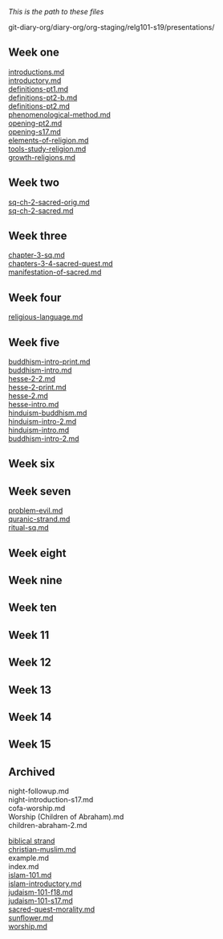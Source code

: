 
_This is the path to these files_

git-diary-org/diary-org/org-staging/relg101-s19/presentations/

## Week one
[introductions.md](introductions.md)  
[introductory.md](introductory.md)  
[definitions-pt1.md](definitions-pt1.md)  
[definitions-pt2-b.md](definitions-pt2-b.md)  
[definitions-pt2.md](definitions-pt2.md)  
[phenomenological-method.md](phenomenological-method.md)  
[opening-pt2.md](opening-pt2.md)  
[opening-s17.md](opening-s17.md)  
[elements-of-religion.md](elements-of-religion.md)  
[tools-study-religion.md](tools-study-religion.md)  
[growth-religions.md](growth-religions.md)  

## Week two
[sq-ch-2-sacred-orig.md ](sq-ch-2-sacred-orig.md)   
[sq-ch-2-sacred.md](sq-ch-2-sacred.md)  
## Week three
[chapter-3-sq.md](chapter-3-sq.md)  
[chapters-3-4-sacred-quest.md](chapters-3-4-sacred-quest.md)  
[manifestation-of-sacred.md](manifestation-of-sacred.md)  

## Week four
[religious-language.md](religious-language.md)  

## Week five
[buddhism-intro-print.md](buddhism-intro-print.md)  
[buddhism-intro.md](buddhism-intro.md)  
[hesse-2-2.md](hesse-2-2.md)  
[hesse-2-print.md](hesse-2-print.md)  
[hesse-2.md](hesse-2.md)  
[hesse-intro.md](hesse-intro.md)  
[hinduism-buddhism.md](hinduism-buddhism.md)  
[hinduism-intro-2.md](hinduism-intro-2.md)  
[hinduism-intro.md](hinduism-intro.md)  
[buddhism-intro-2.md](buddhism-intro-2.md)  

## Week six

## Week seven
[problem-evil.md](problem-evil.md)  
[quranic-strand.md](quranic-strand.md)  
[ritual-sq.md](ritual-sq.md)  

## Week eight

## Week nine

## Week ten

## Week 11

## Week 12

## Week 13

## Week 14

## Week 15

## Archived
night-followup.md  
night-introduction-s17.md  
cofa-worship.md  
Worship (Children of Abraham).md  
children-abraham-2.md  

[biblical strand](biblical-strand.md)  
[christian-muslim.md](christian-muslim.md)  
example.md  
index.md  
[islam-101.md](islam-101.md)  
[islam-introductory.md](islam-introductory.md)  
[judaism-101-f18.md](judaism-101-f18.md)  
[judaism-101-s17.md](judaism-101-s17.md)  
[sacred-quest-morality.md](sacred-quest-morality.md)  
[sunflower.md](sunflower.md)  
[worship.md](worship.md)  